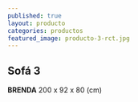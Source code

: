 ```yaml
---
published: true
layout: producto
categories: productos
featured_image: producto-3-rct.jpg
---
```

## Sofá 3
**BRENDA**
200 x 92 x 80 (cm) 
